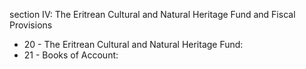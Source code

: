 section IV: The Eritrean Cultural and Natural Heritage Fund and Fiscal Provisions

<ul>
			<li>20 - The Eritrean Cultural and Natural Heritage Fund: <ul>
			</ul></li>			<li>21 - Books of Account: <ul>
			</ul></li></ul>